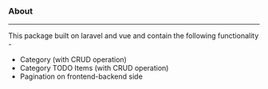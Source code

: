 ### About

---------------------

This package built on laravel and vue and contain the following functionality - 

- Category (with CRUD operation)
- Category TODO Items (with CRUD operation)
- Pagination on frontend-backend side